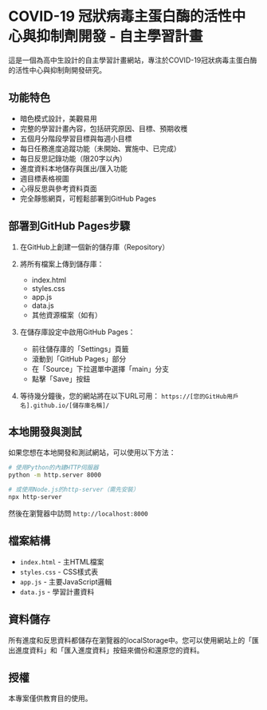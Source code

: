 # COVID-19 冠狀病毒主蛋白酶的活性中心與抑制劑開發 - 自主學習計畫

這是一個為高中生設計的自主學習計畫網站，專注於COVID-19冠狀病毒主蛋白酶的活性中心與抑制劑開發研究。

## 功能特色

- 暗色模式設計，美觀易用
- 完整的學習計畫內容，包括研究原因、目標、預期收穫
- 五個月分階段學習目標與每週小目標
- 每日任務進度追蹤功能（未開始、實施中、已完成）
- 每日反思記錄功能（限20字以內）
- 進度資料本地儲存與匯出/匯入功能
- 週目標表格視圖
- 心得反思與參考資料頁面
- 完全靜態網頁，可輕鬆部署到GitHub Pages

## 部署到GitHub Pages步驟

1. 在GitHub上創建一個新的儲存庫（Repository）

2. 將所有檔案上傳到儲存庫：
   - index.html
   - styles.css
   - app.js
   - data.js
   - 其他資源檔案（如有）

3. 在儲存庫設定中啟用GitHub Pages：
   - 前往儲存庫的「Settings」頁籤
   - 滾動到「GitHub Pages」部分
   - 在「Source」下拉選單中選擇「main」分支
   - 點擊「Save」按鈕

4. 等待幾分鐘後，您的網站將在以下URL可用：
   `https://[您的GitHub用戶名].github.io/[儲存庫名稱]/`

## 本地開發與測試

如果您想在本地開發和測試網站，可以使用以下方法：

```bash
# 使用Python的內建HTTP伺服器
python -m http.server 8000

# 或使用Node.js的http-server（需先安裝）
npx http-server
```

然後在瀏覽器中訪問 `http://localhost:8000`

## 檔案結構

- `index.html` - 主HTML檔案
- `styles.css` - CSS樣式表
- `app.js` - 主要JavaScript邏輯
- `data.js` - 學習計畫資料

## 資料儲存

所有進度和反思資料都儲存在瀏覽器的localStorage中。您可以使用網站上的「匯出進度資料」和「匯入進度資料」按鈕來備份和還原您的資料。

## 授權

本專案僅供教育目的使用。
